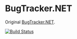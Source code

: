 BugTracker.NET
==============

Original [BugTracker.NET](http://ifdefined.com/bugtrackernet.html).

[![Build Status](https://dev.azure.com/ivangrek/BugTracker.NET/_apis/build/status/ivangrek.BugTracker.NET?branchName=develop/asp)](https://dev.azure.com/ivangrek/BugTracker.NET/_build/latest?definitionId=1&branchName=develop/asp)
